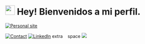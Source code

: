 <h1><img src="https://emojis.slackmojis.com/emojis/images/1531849430/4246/blob-sunglasses.gif?1531849430" width="30"/> Hey! Bienvenidos a mi perfil.</h1>

<a href="https://pablodonav.github.io/"><img src="https://img.shields.io/badge/-Personal%20Website-green" alt="Personal site"></a>
<!-- <a href="https://twitter.com/paab_10"><img src="https://img.shields.io/twitter/follow/paab_10?style=social" alt="Twitter"></a> -->
<a href="mailto:pablodonav@gmail.com"><img src="https://img.shields.io/badge/-Gmail-red" alt="Contact"></a>
<a href="https://www.linkedin.com/in/pablodonav//"><img src="https://img.shields.io/badge/-LinkedIn-blue" alt="LinkedIn"></a>
extra &nbsp;&nbsp; space
![](https://komarev.com/ghpvc/?username=pablodonav)

